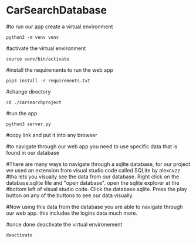 # CarSearchDatabase

#to run our app create a virtual environment

    python3 -m venv venv

#activate the virtual environment

    source venv/bin/activate

#install the requirements to run the web app

    pip3 install -r requirements.txt

#change directory

    cd ./carsearchproject

#run the app
    
    python3 server.py

#copy link and put it into any browser

#to navigate through our web app you need to use specific data that is found in our database

#There are many ways to navigate through a sqlite database, for our project we used an extension from visual studio code called SQLite by alexcvzz
#tha lets you visually see the data from our database. Right click on the database.sqlite file and "open database". open the sqlite explorer at the #bottom left of visual studio code. Click the database.sqlite. Press the play button on any of the buttons to see our data visually.

#Now using this data from the database you are able to navigate through our web app. this includes the logins data much more.

#once done deactivate the virtual environement
    
    deactivate
